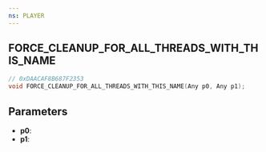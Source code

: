 ```yaml
---
ns: PLAYER
---
```

## FORCE_CLEANUP_FOR_ALL_THREADS_WITH_THIS_NAME

```c
// 0xDAACAF8B687F2353
void FORCE_CLEANUP_FOR_ALL_THREADS_WITH_THIS_NAME(Any p0, Any p1);
```

## Parameters
* **p0**:
* **p1**:
